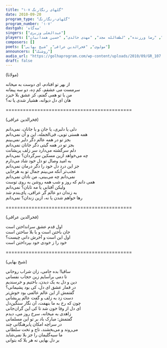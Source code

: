 ```yaml
---  
title: "گلهای رنگارنگ ۱۰۷"  
date: 2010-09-20  
program_type: "گلهای-رنگارنگ"  
program_number: '۱۰۷'  
dastgah: 'سه‌گاه'
singers: ["عبدالعلی وزیری"]  
players: ["ابوالحسن صبا", "مرتضی محجوبی", "حسن کسایی", "علی تجویدی", "رضا ورزنده", "لطف‌الله مجد", "مهدی خالدی", "حسین همدانیان"]  
composers: []  
poets: ["مولوی", "فخرالدین عراقی", "شیخ بهایی"]  
announcers: ["روشنک"]  
audio_url: "https://golhaprogram.com/wp-content/uploads/2010/09/GR_107.mp3"  
draft: false
---  
```


(مولانا)  

از بهر تو افتادم، ای دوست به میخانه  
سرمست می عشقم، کم دِه، دو سه پیمانه  
من با تو همی گفتم، کز عشق بلا خیزد  
هان ای دل دیوانه، هشیار شدی یا نه؟  

============================================  

(فخرالدین عراقی)  

دلی یا دلبری، یا جان و یا جانان، نمی‌دانم  
همه هستی تویی، فی‌الجمله، این و آن نمی‌دانم  
بجز تو در همه عالم دگر دلبر نمی‌بینم  
بجز تو در همه گیتی دگر جانان نمی‌دانم  
دلم سرگشته می‌دارد سر زلف پریشانت  
چه می‌خواهد ازین مسکین سرگردان؟ نمی‌دانم  
به امید وصال تو دل خود شاد می‌دارم  
جز این درد دل خود را دگر درمان نمی‌دانم  
عجب‌تر آنکه می‌بینم جمال تو به هرجایی  
نمی‌دانم چه می‌بینی، من نادان نمی‌دانم  
همی‌ دانم که روز و شب همه روشن به روی توست  
ولیکن آفتابی یا مه تابان؟ نمی‌دانم  
به زندان دو عالم گر عراقی، پای‌بندم شد  
رها خواهم شدن یا نه، ازین زندان؟ نمی‌دانم  

============================================  

(فخرالدین عراقی)  

اول قدم عشق سرانداختن است  
جان باختن است و با بلا ساختن است  
اول این است و آخرش دانی چیست؟  
خود را ز خودی خود بپرداختن است  

============================================  

(شیخ بهایی)  

ساقیا! بده جامی، زان شراب روحانی  
تا دمی برآسایم زین حجاب نفسانی  
دین و دل به یک دیدن، باختیم و خرسندیم  
در قمار عشق ای دل، کی بود پشیمانی؟  
گفتمش از این عالم عالمی بود خوش‌تر  
دست زد به زلف و گفت عالم پریشانی  
چون که رخ به ما بنهفت، آن نگار سنگین‌دل  
ای دل از وفا خون شد تا کی این گران‌جانی  
زاهدی به میخانه، سرخ روز می‌، دیدم  
گفتمش: مبارک باد بر تو این مسلمانی  
در سراچه امکان پابرهنگانی چند  
می‌روند و می‌بخشند، تاج و تخت سلطانی  
ما سیه‌گلیمان را جز بلا نمی‌شاید  
بر دل بهایی نه هر بلا که بتوانی  
